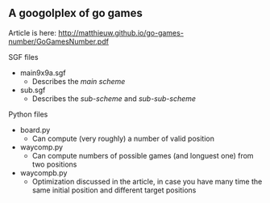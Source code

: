 A googolplex of go games
------------------------

Article is here: http://matthieuw.github.io/go-games-number/GoGamesNumber.pdf

SGF files
 - main9x9a.sgf
    - Describes the _main scheme_
 - sub.sgf
    - Describes the _sub-scheme_ and _sub-sub-scheme_

Python files
 - board.py           
   - Can compute (very roughly) a number of valid position
 - waycomp.py         
   - Can compute numbers of possible games (and longuest one) from two positions
 - waycompb.py
   - Optimization discussed in the article, in case you have many time the same initial position and different target positions

